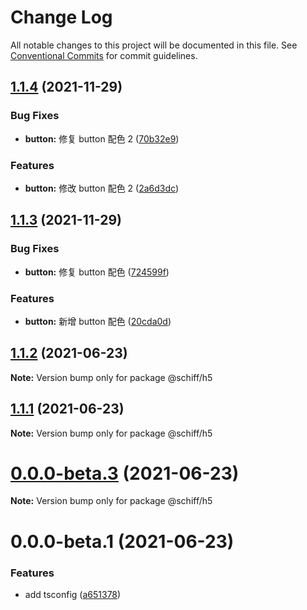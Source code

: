 # Change Log

All notable changes to this project will be documented in this file.
See [Conventional Commits](https://conventionalcommits.org) for commit guidelines.

## [1.1.4](https://github.com/aoilti/schiff/compare/v1.1.3...v1.1.4) (2021-11-29)

### Bug Fixes

- **button:** 修复 button 配色 2 ([70b32e9](https://github.com/aoilti/schiff/commit/70b32e9f6c9e2c87fe4f0fb03c8e07c2d5d4e69e))

### Features

- **button:** 修改 button 配色 2 ([2a6d3dc](https://github.com/aoilti/schiff/commit/2a6d3dc807a43b398cebae4dcdae6f9d0364bcca))

## [1.1.3](https://github.com/aoilti/schiff/compare/v1.1.2...v1.1.3) (2021-11-29)

### Bug Fixes

- **button:** 修复 button 配色 ([724599f](https://github.com/aoilti/schiff/commit/724599fa7624c41c9ce5e66dec1b1f1f69027e28))

### Features

- **button:** 新增 button 配色 ([20cda0d](https://github.com/aoilti/schiff/commit/20cda0d8db018c3eaba4b0547e402df74d75e2e1))

## [1.1.2](https://github.com/aoilti/schiff/compare/v1.1.1...v1.1.2) (2021-06-23)

**Note:** Version bump only for package @schiff/h5

## [1.1.1](https://github.com/aoilti/schiff/compare/v0.0.0-beta.3...v1.1.1) (2021-06-23)

**Note:** Version bump only for package @schiff/h5

# [0.0.0-beta.3](https://github.com/aoilti/schiff/compare/v0.0.0-beta.1...v0.0.0-beta.3) (2021-06-23)

**Note:** Version bump only for package @schiff/h5

# 0.0.0-beta.1 (2021-06-23)

### Features

- add tsconfig ([a651378](https://github.com/aoilti/schiff/commit/a651378053cbf803b1d83ee8ee010506d6372e8d))
